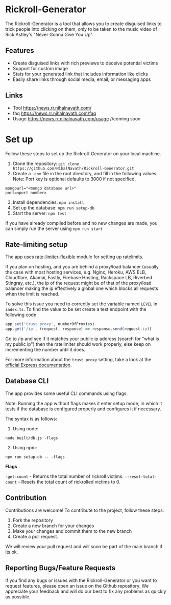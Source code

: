 # Rickroll-Generator 
 The Rickroll-Generator is a tool that allows you to create disguised links to trick people into clicking on them, only to be taken to the music video of Rick Astley's "Never Gonna Give You Up".

## Features

- Create disguised links with rich previews to deceive potential victims
- Support for custom image
- Stats for your generated link that includes information like clicks
- Easily share links through social media, email, or messaging apps

## Links
- Tool https://news.rr.nihalnavath.com/
- faq https://news.rr.nihalnavath.com/faq
- Usage https://news.rr.nihalnavath.com/usage //coming soon

# Set up

Follow these steps to set up the Rickroll-Generator on your local machine.

1. Clone the repository: `git clone https://github.com/NihalNavath/Rickroll-Generator.git`
2. Create a `.env` file in the root directory, and fill in the following values:
Note: Port key is optional defaults to 3000 if not specified.

```
mongourl="<mongo database url>"
port=<port number>
```

3. Install dependencies: `npm install`
4. Set up the database: `npm run setup-db`
5. Start the server: `npm test`

If you have already compiled before and no new changes are made, you can simply run the server using `npm run start`

## Rate-limiting setup

The app uses [rate-limiter-flexible](https://www.npmjs.com/package/rate-limiter-flexible) module for setting up ratelimits.

If you plan on hosting, and you are behind a proxy/load balancer (usually the case with most hosting services, e.g. Nginx, Heroku, AWS ELB, Cloudflare, Akamai, Fastly, Firebase Hosting, Rackspace LB, Riverbed Stingray, etc.), the ip of the request might be of that of the proxy/load balancer making the ip effectively a global one which blocks all requests when the limit is reached. 

To solve this issue you need to correctly set the variable named `LEVEL` in `index.ts`. To find the value to be set create a test 
endpoint with the following code
```js
app.set('trust proxy', numberOfProxies)
app.get('/ip', (request, response) => response.send(request.ip))
```

Go to /ip and see if it matches your public ip address (search for "what is my public ip") then the ratelimiter should work properly, else
keep on incrementing the number until it does.

For more information about the `trust proxy` setting, take a look at the [official Express documentation](https://expressjs.com/en/guide/behind-proxies.html).


## Database CLI

The app provides some useful CLI commands using flags.

Note: Running the app without flags makes it enter setup mode, in which it tests if the database is configured properly and configures it if necessary.

The syntax is as follows:

1. Using node:
```
node built/db.js -flags
```

2. Using npm:
```
npm run setup-db -- -flags
```

__Flags__

`-get-count` - Returns the total number of rickroll victims.
`--reset-total-count` - Resets the total count of rickrolled victims to 0.


## Contribution

Contributions are welcome! To contribute to the project, follow these steps:

1. Fork the repository
2. Create a new branch for your changes
3. Make your changes and commit them to the new branch
4. Create a pull request.

We will review your pull request and will soon be part of the main branch if its ok.

## Reporting Bugs/Feature Requests

If you find any bugs or issues with the Rickroll-Generator or you want to request features, please open an issue on the Github repository. We appreciate your feedback and will do our best to fix any problems as quickly as possible.
